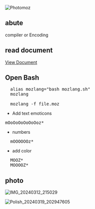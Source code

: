![Photomoz](https://github.com/Mr-Banana-2045/MOZ-Lang/assets/109140672/c140b651-4a55-44a1-a0b8-0463d6a258a7)
## abute
compiler or Encoding
## read document
<a href="https://mr-banana-2045.github.io/MozLang.html">View Document</a>
## Open Bash
<pre>
  alias mozlang="bash mozlang.sh"
  mozlang
  
  mozlang -f file.moz
</pre>
* Add text emoticons
<pre>
mOoOoOoOoOoOoz*
</pre>
* numbers
<pre>
  mOOOOOOz*
</pre>
* add color
<pre>
  MOOZ*
  MOOOOZ*
</pre>
## photo
![IMG_20240312_215029](https://github.com/Mr-Banana-2045/MOZ-Lang/assets/109140672/0943deb3-c26a-4c79-86eb-d661643bf51e)

![Polish_20240319_202947605](https://github.com/Mr-Banana-2045/MOZ-Lang/assets/109140672/e24f69b4-cc25-473e-bd9e-3154a07a5135)
